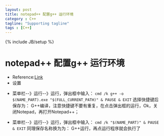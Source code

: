 ```yaml
---
layout: post
title: notepad++ 配置g++ 运行环境
category : C++
tagline: "Supporting tagline"
tags : [C++]
---
```

{% include JB/setup %}
# notepad++ 配置g++ 运行环境
- Reference:[Link](http://www.xlgps.com/article/438093.html)
- 设置
+ 菜单栏--》运行--》运行，弹出框中输入：
  `cmd /k g++ -o $(NAME_PART).exe "$(FULL_CURRENT_PATH)" & PAUSE & EXIT`
  选择快捷键后保存为： G++编译，注意快捷键不要有重复，在点击弹出框的运行，Ok，关闭Notepad，再打开Notepad++；

+ 菜单栏--》运行--》运行，弹出框中输入：
  `cmd /k "$(NAME_PART)" & PAUSE & EXIT`
  同理保存名称换为为： G++运行，再点运行程序就会执行了
